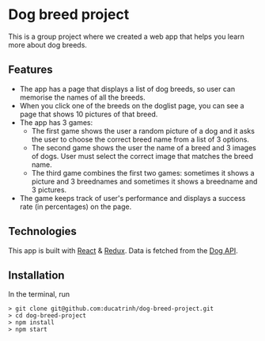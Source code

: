 # Dog breed project

This is a group project where we created a web app that helps you learn more about dog breeds.

## Features

- The app has a page that displays a list of dog breeds, so user can memorise the names of all the breeds.
- When you click one of the breeds on the doglist page, you can see a page that shows 10 pictures of that breed.
- The app has 3 games: 
  - The first game shows the user a random picture of a dog and it asks the user to choose the correct breed name from a list of 3 options. 
  - The second game shows the user the name of a breed and 3 images of dogs. User must select the correct image that matches the breed name.
  - The third game combines the first two games: sometimes it shows a picture and 3 breednames and sometimes it shows a breedname and 3 pictures.
- The game keeps track of user's performance and displays a success rate (in percentages) on the page.

## Technologies

This app is built with [React](https://reactjs.org) & [Redux](https://redux.js.org). Data is fetched from the [Dog API](https://dog.ceo/dog-api/documentation/).

## Installation

In the terminal, run

```
> git clone git@github.com:ducatrinh/dog-breed-project.git
> cd dog-breed-project
> npm install
> npm start
```
